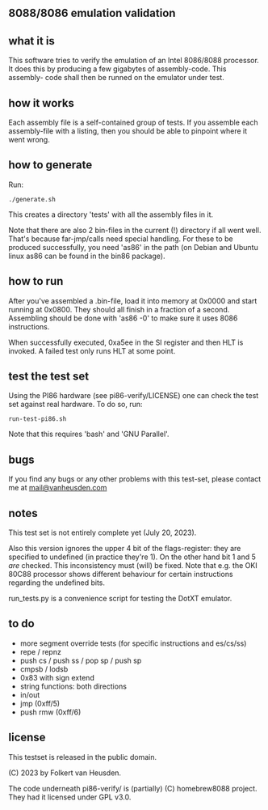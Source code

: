 8088/8086 emulation validation
------------------------------

what it is
----------
This software tries to verify the emulation of an Intel 8086/8088 processor.
It does this by producing a few gigabytes of assembly-code. This assembly-
code shall then be runned on the emulator under test.


how it works
------------
Each assembly file is a self-contained group of tests. If you assemble each
assembly-file with a listing, then you should be able to pinpoint where it
went wrong.


how to generate
---------------
Run:

    ./generate.sh

This creates a directory 'tests' with all the assembly files in it.

Note that there are also 2 bin-files in the current (!) directory if all
went well. That's because far-jmp/calls need special handling. For these
to be produced successfully, you need 'as86' in the path (on Debian and
Ubuntu linux as86 can be found in the bin86 package).


how to run
----------
After you've assembled a .bin-file, load it into memory at 0x0000 and
start running at 0x0800. They should all finish in a fraction of a second.
Assembling should be done with 'as86 -0' to make sure it uses 8086
instructions.

When successfully executed, 0xa5ee in the SI register and then HLT is
invoked. A failed test only runs HLT at some point.


test the test set
-----------------
Using the PI86 hardware (see pi86-verify/LICENSE) one can check the test
set against real hardware.
To do so, run:

	run-test-pi86.sh

Note that this requires 'bash' and 'GNU Parallel'.


bugs
----
If you find any bugs or any other problems with this test-set, please
contact me at mail@vanheusden.com


notes
-----
This test set is not entirely complete yet (July 20, 2023).

Also this version ignores the upper 4 bit of the flags-register: they are
specified to undefined (in practice they're 1). On the other hand bit 1
and 5 *are* checked. This inconsistency must (will) be fixed. Note that
e.g. the OKI 80C88 processor shows different behaviour for certain
instructions regarding the undefined bits.

run\_tests.py is a convenience script for testing the DotXT emulator.


to do
-----
* more segment override tests (for specific instructions and es/cs/ss)
* repe / repnz
* push cs / push ss / pop sp / push sp
* cmpsb / lodsb
* 0x83 with sign extend
* string functions: both directions
* in/out
* jmp (0xff/5)
* push rmw (0xff/6)


license
-------
This testset is released in the public domain.

(C) 2023 by Folkert van Heusden.

The code underneath pi86-verify/ is (partially) (C) homebrew8088 project.
They had it licensed under GPL v3.0.
